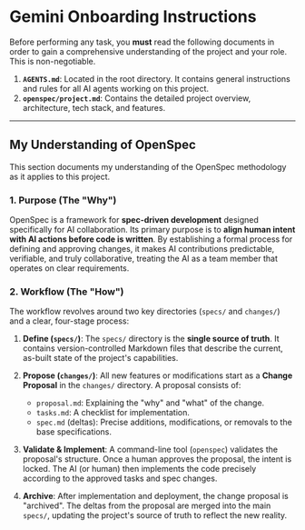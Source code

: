 # Gemini Onboarding Instructions

Before performing any task, you **must** read the following documents in order to gain a comprehensive understanding of the project and your role. This is non-negotiable.

1.  **`AGENTS.md`**: Located in the root directory. It contains general instructions and rules for all AI agents working on this project.
2.  **`openspec/project.md`**: Contains the detailed project overview, architecture, tech stack, and features.

---

## My Understanding of OpenSpec

This section documents my understanding of the OpenSpec methodology as it applies to this project.

### 1. Purpose (The "Why")

OpenSpec is a framework for **spec-driven development** designed specifically for AI collaboration. Its primary purpose is to **align human intent with AI actions before code is written**. By establishing a formal process for defining and approving changes, it makes AI contributions predictable, verifiable, and truly collaborative, treating the AI as a team member that operates on clear requirements.

### 2. Workflow (The "How")

The workflow revolves around two key directories (`specs/` and `changes/`) and a clear, four-stage process:

1.  **Define (`specs/`)**: The `specs/` directory is the **single source of truth**. It contains version-controlled Markdown files that describe the current, as-built state of the project's capabilities.

2.  **Propose (`changes/`)**: All new features or modifications start as a **Change Proposal** in the `changes/` directory. A proposal consists of:
    - `proposal.md`: Explaining the "why" and "what" of the change.
    - `tasks.md`: A checklist for implementation.
    - `spec.md` (deltas): Precise additions, modifications, or removals to the base specifications.

3.  **Validate & Implement**: A command-line tool (`openspec`) validates the proposal's structure. Once a human approves the proposal, the intent is locked. The AI (or human) then implements the code precisely according to the approved tasks and spec changes.

4.  **Archive**: After implementation and deployment, the change proposal is "archived". The deltas from the proposal are merged into the main `specs/`, updating the project's source of truth to reflect the new reality.
